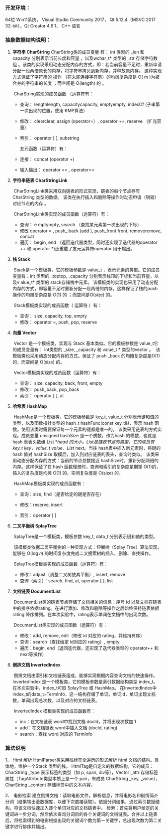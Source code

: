 ### 开发环境：

64位 Win11系统， Visual Studio Community 2017， Qt 5.12.4（MSVC 2017 32-bit），Qt Creator 4.9.1， C++ 语言

### 抽象数据结构说明：

1. **字符串 CharString**
   	CharString类的成员变量 有： int 类型的 _len 和 capacity 分别表示当前长度和容量 ，以及wchar_t* 类型的 _str 存储字符数组 。该类的实现采用动态分配内存的方式，即：若当前容量不足时，重新申请分配一段两倍原长的内存，将字符串拷贝到新内存，并释放原内存。 这种实现方式保证了字符串的 操作 （在末尾连接字符串）的均摊复杂度是 O( m )为被合并的字符串的长度 ；而空间是 O(length) 的 。

   ​	CharString实现的成员函数 （运算符有：

   - 查询： lengthlength, capacitycapacity, emptyempty, indexOf (子串第一次出现的位置，使用 KMP算法）

   - 修改： clearclear, assign (operator=）, operator +=, reserve （扩充容量）

   - 索引： operator [ ], substring

     友元函数（运算符）有：

   - 连接： concat (operator +)

   - 输入输出： operator << , operator>>

2. **字符串链表 CharStringLink**

   ​	CharStringLink类采用双向链表的形式实现，链表的每个节点存有CharString 类型的数据。 该类在执行插入和删除等操作时动态申请（销毁） 对应节点的内存 。

   ​	CharStringLink类实现的成员函数（运算符）有：

   - 查询： e mptympty, search （查找某元素第一次出现的下标)
   - 修改 operator = , push_ back (add ), push_front front, removeremove, concat
   - 遍历： begin, end （返回迭代器类型，同时还实现了迭代器的operator ++ 和 operator *)还重载了友元运算符operator 用于输出。

3. **栈 Stack**

   ​	Stack是一个模板类，它的模板参数是 value_t ，表示元素的类型。它的成员变量有：int 类型的 _toptop, _capacity 分别表示栈顶的下标和当前容量，以及v alue_t* 类型的 stack存储栈中元素。
   ​	该模板类的实现也采用了动态分配内存的方式，即容量不足时重新分配一段两倍的内存。这样保证了栈的push 操作的均摊复杂度是 O(1) 的 ；而空间是O(size) 的。

   ​	Stack模板类实现的成员函数（ 运算符 ）有：

   - 查询： size, capacity, top, empty
   - 修改： operator =, push, pop, reserve

4. **向量 Vector**

   ​	Vector 是一个模板类，实现与 Stack 基本类似。它的模板参数是 value_t它的成员变量有： int类型的 _size, _capacity 和 value_t * 类型的vector 。
   ​	该模板类也采用动态分配内存的方式，保证了 push _back 的均摊复杂度是O(1) 的，而空间是 O(size) 的。

   ​	Vector模板类实现的成员函数（运算符）有：

   - 查询： size, capacity, back, front, empty
   - 修改： push_back, pop_back
   - 索引： operator [ ], at 

5. **哈希表 HashMap**

   ​	HashMap是一个模板类，它的模板参数是 key_t, value_t 分别表示键和值的类型，以及函数指针类型的 hash_t hashFunc(const key_t&)，表示 hash 函数。使用该类时需要保证每一个元素的键都是唯一的。 
   ​	该类采用链表的方式实现。成员变量 unsigned hashSize 是一个质数，作为hash 的模数，也就是 hash 表表头数组 List **head 的大小。List是链表节点的类型，它的成员有 key_t key，value_t value，List* next。当往 hash表中插入新元素时，将键的 hash 值对 hashSize 取模后，加入到对应链表的表头，查询时类似。 
   ​	该类采用动态分配内存的方式：当前的节点总数接近 hashSize时，重新分配两倍的内存。这样保证了在 hash 函数理想时，查询和索引的复杂度是期望 O(1)的，插入的复杂度是均摊 O(1) 的，空间复杂度是 O(size) 的。 

   ​	HashMap模板类实现的成员函数有：

   - 查询：size, find（是否给定的键是否存在）

   - 修改：reserve, insert

   - 索引：operator [ ]

6. **二叉平衡树 SplayTree**

   ​	SplayTree是一个模板类，模板参数 key_t, data_t 分别表示键和值的类型。

   ​	该模板类依据二叉平衡树的一种实现方式：伸展树（Splay Tree）算法实现，能够在 O(log 𝑛) 的时间复杂度完成二叉搜索树的插入、删除、查找操作。

   ​	SplayTree模板类实现的成员函数（运算符）有：

   - 修改：adjust（调整二叉树使其平衡）, insert, remove
   - 查询（索引）：search, find, at, operator [ ], list

7. **文档链表 DocumentList** 

   ​	DocumentList类的链表节点存储了文档相关的信息：序号 id 以及文档在链表中的排序依据rating。在进行添加、修改和删除等操作之后始终保持链表依据 rating 降序排列。在本次实验中，rating表示单词在文档中的出现次数。

   ​	DocumentList类实现的成员函数（运算符）有：

   - 修改：add, remove, edit（修改 id 对应的 rating，并维持有序）
   - 查询：search（查找给定 id对应的 rating）, empty
   - 遍历：begin, end（返回迭代器，还实现了迭代器类型的 operator++ 和 next等操作）

8. **倒排文档 InvertedIndex**

   ​	倒排文档由索引和文档链表组成，能够实现根据内容查询文档的快速操作。 InvertedIndex 是一个模板类，它的模板参数是索引数据结构类型 index_t。在本次实验中，index_t可取 SplayTree 或 HashMap。 
   ​	在InvertedIndex中index_t的data_t=TermInfo，这一结构存储了单词，单词id，单词出现文档数，单词出现总次数，以及对应的文档链表。 

   ​	InvertedIndex 模板类实现的成员函数有：

   - inc：在文档链表 word中找到文档 docId，并将出现次数加 1
   - add：在文档链表 word中插入文档 (docId, rating)
   - search：查找 word 对应的 TermInfo

### 算法说明

1、 Html 解析 
	HtmlParser类采用栈标签全遍历的形式解析 html 文档的结构。具体地，维护一个Stack<HtmlTag> 类型的栈。 
	HtmlTag是自定义的数据结构，它的成员：CharString _type 表示标签的类型（如 p, span, div等），Vector<TagAttribute> _attr 存储标签属性（TagAttribute类型本质上是一个 pair，有成员 CharString _key, _value）， CharString _content 存储标签中的文本内容。 

2、 电影检索 
	建立倒排文档：读取电影文件，解析信息，并将电影名和剧情简介分词（结果输出至数据库，以便下次直接读取）。依据分词结果，通过索引数据结构，将该文档快速加入逐个单词对应的文档链表中。 
	检索：首先将用户给定的关键词进一步分词，然后依次查询分词后的各个关键词的文档链表。合并以上链表后，将检索得到的电影根据出现的关键词个数为第一关键字，总出现次数为第二关键字进行排序并输出。